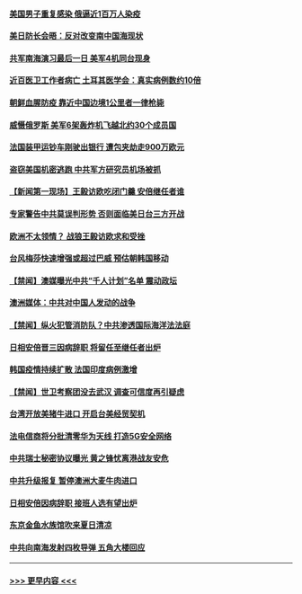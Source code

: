 #### [美国男子重复感染 俄逼近1百万人染疫](../pages/prog202/a102929284.md?t=08300151) 
#### [美日防长会晤：反对改变南中国海现状](../pages/prog202/a102929265.md?t=08300151) 
#### [共军南海演习最后一日 美军4机同台现身](../pages/prog202/a102929250.md?t=08300151) 
#### [近百医卫工作者病亡 土耳其医学会：真实病例数约10倍](../pages/prog202/a102929197.md?t=08300151) 
#### [朝鲜血腥防疫 靠近中国边境1公里者一律枪毙](../pages/prog202/a102929126.md?t=08300151) 
#### [威慑俄罗斯 美军6架轰炸机飞越北约30个成员国](../pages/prog202/a102929090.md?t=08300151) 
#### [法国装甲运钞车刚驶出银行 遭包夹劫走900万欧元](../pages/prog202/a102929012.md?t=08300151) 
#### [盗窃美国机密逃跑 中共军方研究员机场被抓](../pages/prog202/a102928997.md?t=08300151) 
#### [【新闻第一现场】王毅访欧吃闭门羹 安倍继任者谁](../pages/prog202/a102929028.md?t=08300151) 
#### [专家警告中共莫误判形势 否则面临美日台三方开战](../pages/prog202/a102928923.md?t=08300151) 
#### [欧洲不太领情？ 战狼王毅访欧求和受挫](../pages/prog202/a102928904.md?t=08300151) 
#### [台风梅莎快速增强或超过巴威 预估朝韩国移动](../pages/prog202/a102928880.md?t=08300151) 
#### [【禁闻】澳媒曝光中共“千人计划”名单 震动政坛](../pages/prog202/a102928806.md?t=08300151) 
#### [澳洲媒体：中共对中国人发动的战争](../pages/prog202/a102928790.md?t=08300151) 
#### [【禁闻】纵火犯管消防队？中共渗透国际海洋法法庭](../pages/prog202/a102928747.md?t=08300151) 
#### [日相安倍晋三因病辞职  将留任至继任者出炉](../pages/prog202/a102928720.md?t=08300151) 
#### [韩国疫情持续扩散 法国印度病例激增](../pages/prog202/a102928482.md?t=08300151) 
#### [【禁闻】世卫考察团没去武汉 调查可信度再引疑虑](../pages/prog202/a102928678.md?t=08300151) 
#### [台湾开放美猪牛进口 开启台美经贸契机](../pages/prog202/a102928668.md?t=08300151) 
#### [法电信商将分批清零华为天线 打造5G安全网络](../pages/prog202/a102928649.md?t=08300151) 
#### [中共瑞士秘密协议曝光 黄之锋忧离港战友安危](../pages/prog202/a102928599.md?t=08300151) 
#### [中共升级报复 暂停澳洲大麦牛肉进口](../pages/prog202/a102928588.md?t=08300151) 
#### [日相安倍因病辞职 接班人选有望出炉](../pages/prog202/a102928630.md?t=08300151) 
#### [东京金鱼水族馆吹来夏日清凉](../pages/prog202/a102928605.md?t=08300151) 
#### [中共向南海发射四枚导弹 五角大楼回应](../pages/prog202/a102928522.md?t=08300151) 

----
#### [ >>> 更早内容 <<< ](../indexes/prog202-earlier.md)
